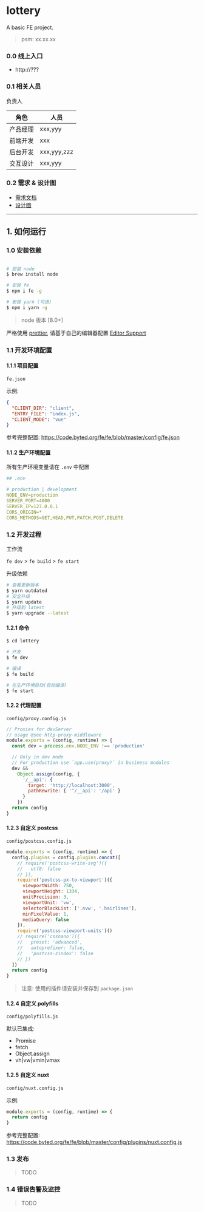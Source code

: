 # lottery

A basic FE project.

> psm: xx.xx.xx

### 0.0 线上入口

- http://???

### 0.1 相关人员

负责人 

| 角色     | 人员        |
| -------- | ----------- |
| 产品经理 | xxx,yyy     |
| 前端开发 | xxx         |
| 后台开发 | xxx,yyy,zzz |
| 交互设计 | xxx,yyy     |

### 0.2 需求 & 设计图

*   [需求文档](xxx)
*   [设计图](xxx)

----

## 1. 如何运行

### 1.0 安装依赖

```sh

# 安装 node
$ brew install node

# 安装 fe
$ npm i fe -g

# 安装 yarn (可选)
$ npm i yarn -g
```

> node 版本 [8.0+]

严格使用 [prettier](https://prettier.io/), 请基于自己的编辑器配置 [Editor Support](https://prettier.io/docs/en/editors.html)

### 1.1 开发环境配置

#### 1.1.1 项目配置

`fe.json`

示例:

```json
{
  "CLIENT_DIR": "client",
  "ENTRY_FILE": "index.js",
  "CLIENT_MODE": "vue"
}
```

参考完整配置: https://code.byted.org/fe/fe/blob/master/config/fe.json

#### 1.1.2 生产环境配置

所有生产环境变量请在 `.env` 中配置

```yaml
## .env

# production | development
NODE_ENV=production
SERVER_PORT=4000
SERVER_IP=127.0.0.1
CORS_ORIGIN=*
CORS_METHODS=GET,HEAD,PUT,PATCH,POST,DELETE
```

### 1.2 开发过程

工作流

`fe dev` > `fe build` > `fe start`

升级依赖

```sh
# 查看更新版本
$ yarn outdated
# 安全升级
$ yarn update
# 升级到 latest
$ yarn upgrade --latest
```

#### 1.2.1 命令

```sh
$ cd lottery

# 开发
$ fe dev

# 编译
$ fe build

# 在生产环境启动(自动编译)
$ fe start
```

#### 1.2.2 代理配置

`config/proxy.config.js`

```js
// Proxies for devServer
// usage @see http-proxy-middleware
module.exports = (config, runtime) => {
  const dev = process.env.NODE_ENV !== 'production'

  // Only in dev mode
  // For production use `app.use(proxy)` in business modules
  dev &&
    Object.assign(config, {
      '/__api': {
        target: 'http://localhost:3000',
        pathRewrite: { '^/__api': '/api' }
      }
    })
  return config
}
```

#### 1.2.3 自定义 postcss

`config/postcss.config.js`

```js
module.exports = (config, runtime) => {
  config.plugins = config.plugins.concat([
    // require('postcss-write-svg')({
    //   utf8: false
    // }),
    require('postcss-px-to-viewport')({
      viewportWidth: 750,
      viewportHeight: 1334,
      unitPrecision: 3,
      viewportUnit: 'vw',
      selectorBlackList: ['.nvw', '.hairlines'],
      minPixelValue: 1,
      mediaQuery: false
    }),
    require('postcss-viewport-units')()
    // require('cssnano')({
    //   preset: 'advanced',
    //   autoprefixer: false,
    //   'postcss-zindex': false
    // })
  ])
  return config
}
```

> 注意: 使用的插件请安装并保存到 `package.json`

#### 1.2.4 自定义 polyfills

`config/polyfills.js`

默认已集成:

- Promise
- fetch
- Object.assign
- vh|vw|vmin|vmax

#### 1.2.5 自定义 nuxt

`config/nuxt.config.js`

示例:

```js
module.exports = (config, runtime) => {
  return config
}
```

参考完整配置: https://code.byted.org/fe/fe/blob/master/config/plugins/nuxt.config.js

### 1.3 发布

> TODO

### 1.4 错误告警及监控

> TODO
